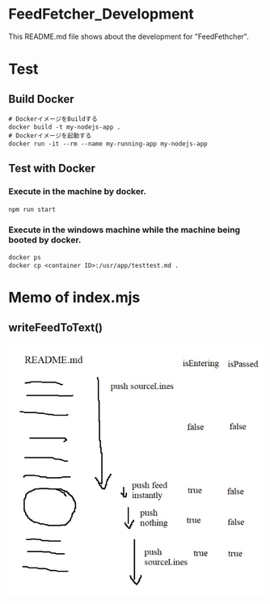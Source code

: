 # FeedFetcher_Development
This README.md file shows about the development for "FeedFethcher".

# Test

## Build Docker

```dosbatch
# DockerイメージをBuildする
docker build -t my-nodejs-app .
# Dockerイメージを起動する
docker run -it --rm --name my-running-app my-nodejs-app
```

## Test with Docker

### Execute in the machine by docker.

```dosbatch
npm run start
```

### Execute in the windows machine while the machine being booted by docker.

```dosbatch
docker ps
docker cp <container ID>:/usr/app/testtest.md .
```

# Memo of index.mjs

## writeFeedToText()

![](memo_writeFeedToText.jpg)
